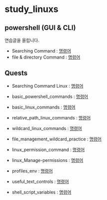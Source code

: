 # study_linuxs
## powershell (GUI & CLI)
연습글을 올립니다.
- Searching Command : [명령어](codes/10_powershell.sh)
- file & directory Command : [명령어](codes/20_controll_file_dir_powershell.sh)

## Quests

- Searching Command Linux : [명령어](codes/cd_pwd_ls.sh)

- basic_powershell_commands : [명령어](codes/quests/basic_linux_commands.md)

- basic_linux_commands : [명령어](codes/quests/20_basic_more_linux_commands.md)

- relative_path_linux_commands : [명령어](codes/quests/relative_path_commands.md)

- wildcard_linux_commands : [명령어](codes/quests/40_linux_wildcard_practice.md)

- file_management_wildcard_practice : [명령어](codes/quests/41_linux_file_management_wildcard_practice.md)

- linux_permission_command : [명령어](codes/quests/51_linux_practice_problems.md)

- linux_Manage-permissions : [명령어](codes/quests/52_linux_Manage-permissions.md)

- profiles_env : [명령어](codes/quests/60_profiles_env.md)

- useful_text_controls : [명령어](codes/quests/71_useful_text_controls.md)

- shell_script_variables : [명령어](codes/quests/80_1_shell_script_variables.md)